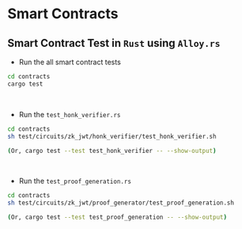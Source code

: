 # Smart Contracts


## Smart Contract Test in `Rust` using `Alloy.rs`

- Run the all smart contract tests
```bash
cd contracts
cargo test
```

<br>

- Run the `test_honk_verifier.rs`
```bash
cd contracts
sh test/circuits/zk_jwt/honk_verifier/test_honk_verifier.sh

(Or, cargo test --test test_honk_verifier -- --show-output)
```

<br>

- Run the `test_proof_generation.rs`
```bash
cd contracts
sh test/circuits/zk_jwt/proof_generator/test_proof_generation.sh

(Or, cargo test --test test_proof_generation -- --show-output)
```